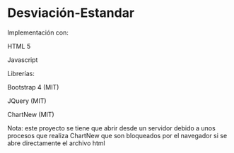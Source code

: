 # Desviación-Estandar
Implementación con:

HTML 5

Javascript



Librerías:

Bootstrap 4 (MIT)

JQuery (MIT)

ChartNew (MIT)


Nota: este proyecto se tiene que abrir desde un servidor debido a unos procesos que realiza ChartNew que son bloqueados por el navegador si se abre directamente el archivo html